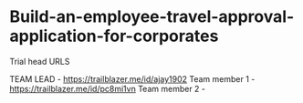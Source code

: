# Build-an-employee-travel-approval-application-for-corporates

Trial head URLS

TEAM LEAD - https://trailblazer.me/id/ajay1902
Team member 1 -https://trailblazer.me/id/pc8mi1vn
Team member 2 -

